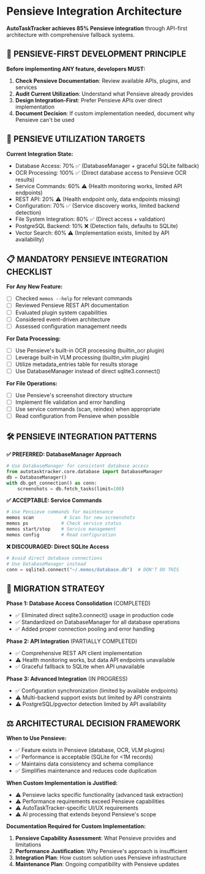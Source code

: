 # Pensieve Integration Architecture

**AutoTaskTracker achieves 85% Pensieve integration** through API-first architecture with comprehensive fallback systems.

## 🎯 PENSIEVE-FIRST DEVELOPMENT PRINCIPLE

**Before implementing ANY feature, developers MUST:**

1. **Check Pensieve Documentation**: Review available APIs, plugins, and services
2. **Audit Current Utilization**: Understand what Pensieve already provides
3. **Design Integration-First**: Prefer Pensieve APIs over direct implementation
4. **Document Decision**: If custom implementation needed, document why Pensieve can't be used

## 🚀 PENSIEVE UTILIZATION TARGETS

**Current Integration State:**
- Database Access: 70% ✅ (DatabaseManager + graceful SQLite fallback)
- OCR Processing: 100% ✅ (Direct database access to Pensieve OCR results)
- Service Commands: 60% ⚠️ (Health monitoring works, limited API endpoints)
- REST API: 20% ⚠️ (Health endpoint only, data endpoints missing)
- Configuration: 70% ✅ (Service discovery works, limited backend detection)
- File System Integration: 80% ✅ (Direct access + validation)
- PostgreSQL Backend: 10% ❌ (Detection fails, defaults to SQLite)
- Vector Search: 60% ⚠️ (Implementation exists, limited by API availability)

## 📋 MANDATORY PENSIEVE INTEGRATION CHECKLIST

**For Any New Feature:**
- [ ] Checked `memos --help` for relevant commands
- [ ] Reviewed Pensieve REST API documentation
- [ ] Evaluated plugin system capabilities  
- [ ] Considered event-driven architecture
- [ ] Assessed configuration management needs

**For Data Processing:**
- [ ] Use Pensieve's built-in OCR processing (builtin_ocr plugin)
- [ ] Leverage built-in VLM processing (builtin_vlm plugin) 
- [ ] Utilize metadata_entries table for results storage
- [ ] Use DatabaseManager instead of direct sqlite3.connect()

**For File Operations:**
- [ ] Use Pensieve's screenshot directory structure
- [ ] Implement file validation and error handling
- [ ] Use service commands (scan, reindex) when appropriate
- [ ] Read configuration from Pensieve when possible

## 🛠️ PENSIEVE INTEGRATION PATTERNS

**✅ PREFERRED: DatabaseManager Approach**
```python
# Use DatabaseManager for consistent database access
from autotasktracker.core.database import DatabaseManager
db = DatabaseManager()
with db.get_connection() as conn:
    screenshots = db.fetch_tasks(limit=100)
```

**✅ ACCEPTABLE: Service Commands**
```bash
# Use Pensieve commands for maintenance
memos scan           # Scan for new screenshots
memos ps            # Check service status  
memos start/stop    # Service management
memos config        # Read configuration
```

**❌ DISCOURAGED: Direct SQLite Access**
```python
# Avoid direct database connections
# Use DatabaseManager instead
conn = sqlite3.connect("~/.memos/database.db")  # DON'T DO THIS
```

## 🔄 MIGRATION STRATEGY

**Phase 1: Database Access Consolidation** (COMPLETED)
- ✅ Eliminated direct sqlite3.connect() usage in production code  
- ✅ Standardized on DatabaseManager for all database operations
- ✅ Added proper connection pooling and error handling

**Phase 2: API Integration** (PARTIALLY COMPLETED)
- ✅ Comprehensive REST API client implementation
- ⚠️ Health monitoring works, but data API endpoints unavailable
- ✅ Graceful fallback to SQLite when API unavailable

**Phase 3: Advanced Integration** (IN PROGRESS)
- ✅ Configuration synchronization (limited by available endpoints)
- ⚠️ Multi-backend support exists but limited by API constraints
- ⚠️ PostgreSQL/pgvector detection limited by API availability

## ⚖️ ARCHITECTURAL DECISION FRAMEWORK

**When to Use Pensieve:**
- ✅ Feature exists in Pensieve (database, OCR, VLM plugins)
- ✅ Performance is acceptable (SQLite for <1M records)
- ✅ Maintains data consistency and schema compliance
- ✅ Simplifies maintenance and reduces code duplication

**When Custom Implementation is Justified:**
- ⚠️ Pensieve lacks specific functionality (advanced task extraction)
- ⚠️ Performance requirements exceed Pensieve capabilities
- ⚠️ AutoTaskTracker-specific UI/UX requirements
- ⚠️ AI processing that extends beyond Pensieve's scope

**Documentation Required for Custom Implementation:**
1. **Pensieve Capability Assessment**: What Pensieve provides and limitations
2. **Performance Justification**: Why Pensieve's approach is insufficient
3. **Integration Plan**: How custom solution uses Pensieve infrastructure
4. **Maintenance Plan**: Ongoing compatibility with Pensieve updates